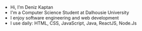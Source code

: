 - Hi, I’m Deniz Kaptan
- I'm a Computer Science Student at Dalhousie University
- I enjoy software engineering and web development
- I use daily: HTML, CSS, JavaScript, Java, ReactJS, Node.Js


